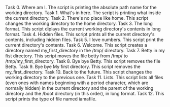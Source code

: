 Task 0. Where am I. The script is printing the absolute path name for the working directory.
Task 1. What's in here. The script is printing what inside the current directory.
Task 2. There's no place like home. This script changes the working directory to the home directory.
Task 3. The long format. This script diplays the current working directory's contents in long format.
Task 4. Hidden files. This script prints all the current directory's contents, including hidden files.
Task 5. I love numbers. This script print the current directory's contents.
Task 6. Welcome. This script creates a directory named my_first_directory in the /tmp/ directory.
Task 7. Betty in my fist directory. This script moves the file betty from /tmp/ to /tmp/my_first_directory.
Task 8. Bye bye Betty. This script removes the file Betty.
Task 9. Bye bye My first directory. This script removes the my_first_directory.
Task 10. Back to the future. This script changes the working directory to the previous one.
Task 11. Lists. This script lists all files (even ones with names beginning with a period character, which are normally hidden) in the current directory and the parent of the working directory and the /boot directory (in this order), in long format.
Task 12. This script prints the type of file named iamafile.

